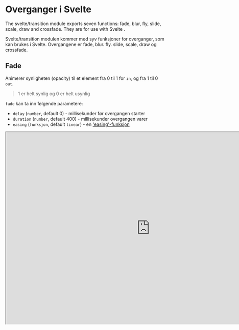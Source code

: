 # Overganger i Svelte

The svelte/transition module exports seven functions: fade, blur, fly, slide, scale, draw and crossfade. They are for use with Svelte .

Svelte/transition modulen kommer med syv funksjoner for overganger, som kan brukes i Svelte.
Overgangene er fade, blur. fly. slide, scale, draw og crossfade.

## Fade

Animerer synligheten (opacity) til et element fra 0 til 1 for `in`, og fra 1 til 0 `out`.

> 1 er helt synlig og 0 er helt usynlig

`fade` kan ta inn følgende parametere:

- `delay` (`number`, default 0) - millisekunder før overgangen starter
- `duration` (`number`, default 400) - millisekunder overgangen varer
- `easing` (`funksjon`, default `linear`) - en ['easing'-funksjon](https://svelte.dev/docs#svelte_easing)

<iframe width="900" height="600" title="html og css" src="https://svelte.dev/repl/d1999b78b5df443e95b32347ac42922d?version=3.31.2" scrolling="no"></iframe>